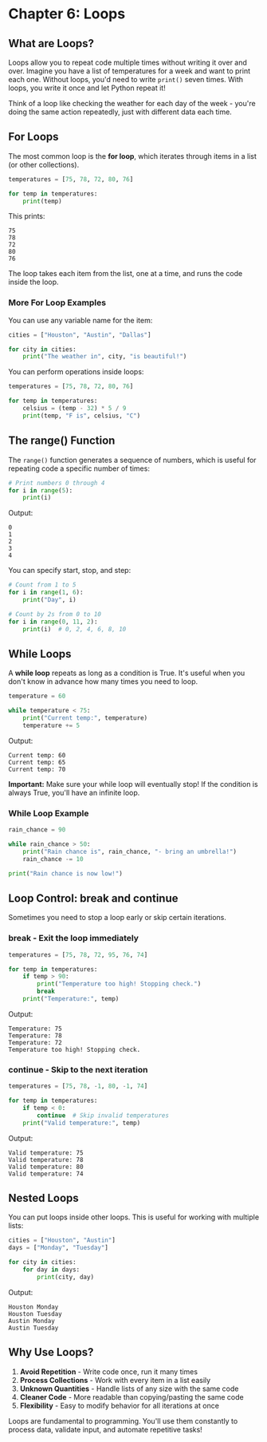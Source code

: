 # Chapter 6: Loops

## What are Loops?

Loops allow you to repeat code multiple times without writing it over and over. Imagine you have a list of temperatures for a week and want to print each one. Without loops, you'd need to write `print()` seven times. With loops, you write it once and let Python repeat it!

Think of a loop like checking the weather for each day of the week - you're doing the same action repeatedly, just with different data each time.

## For Loops

The most common loop is the **for loop**, which iterates through items in a list (or other collections).

```python
temperatures = [75, 78, 72, 80, 76]

for temp in temperatures:
    print(temp)
```

This prints:
```
75
78
72
80
76
```

The loop takes each item from the list, one at a time, and runs the code inside the loop.

### More For Loop Examples

You can use any variable name for the item:

```python
cities = ["Houston", "Austin", "Dallas"]

for city in cities:
    print("The weather in", city, "is beautiful!")
```

You can perform operations inside loops:

```python
temperatures = [75, 78, 72, 80, 76]

for temp in temperatures:
    celsius = (temp - 32) * 5 / 9
    print(temp, "F is", celsius, "C")
```

## The range() Function

The `range()` function generates a sequence of numbers, which is useful for repeating code a specific number of times:

```python
# Print numbers 0 through 4
for i in range(5):
    print(i)
```

Output:
```
0
1
2
3
4
```

You can specify start, stop, and step:

```python
# Count from 1 to 5
for i in range(1, 6):
    print("Day", i)

# Count by 2s from 0 to 10
for i in range(0, 11, 2):
    print(i)  # 0, 2, 4, 6, 8, 10
```

## While Loops

A **while loop** repeats as long as a condition is True. It's useful when you don't know in advance how many times you need to loop.

```python
temperature = 60

while temperature < 75:
    print("Current temp:", temperature)
    temperature += 5
```

Output:
```
Current temp: 60
Current temp: 65
Current temp: 70
```

**Important:** Make sure your while loop will eventually stop! If the condition is always True, you'll have an infinite loop.

### While Loop Example

```python
rain_chance = 90

while rain_chance > 50:
    print("Rain chance is", rain_chance, "- bring an umbrella!")
    rain_chance -= 10

print("Rain chance is now low!")
```

## Loop Control: break and continue

Sometimes you need to stop a loop early or skip certain iterations.

### break - Exit the loop immediately

```python
temperatures = [75, 78, 72, 95, 76, 74]

for temp in temperatures:
    if temp > 90:
        print("Temperature too high! Stopping check.")
        break
    print("Temperature:", temp)
```

Output:
```
Temperature: 75
Temperature: 78
Temperature: 72
Temperature too high! Stopping check.
```

### continue - Skip to the next iteration

```python
temperatures = [75, 78, -1, 80, -1, 74]

for temp in temperatures:
    if temp < 0:
        continue  # Skip invalid temperatures
    print("Valid temperature:", temp)
```

Output:
```
Valid temperature: 75
Valid temperature: 78
Valid temperature: 80
Valid temperature: 74
```

## Nested Loops

You can put loops inside other loops. This is useful for working with multiple lists:

```python
cities = ["Houston", "Austin"]
days = ["Monday", "Tuesday"]

for city in cities:
    for day in days:
        print(city, day)
```

Output:
```
Houston Monday
Houston Tuesday
Austin Monday
Austin Tuesday
```

## Why Use Loops?

1. **Avoid Repetition** - Write code once, run it many times
2. **Process Collections** - Work with every item in a list easily
3. **Unknown Quantities** - Handle lists of any size with the same code
4. **Cleaner Code** - More readable than copying/pasting the same code
5. **Flexibility** - Easy to modify behavior for all iterations at once

Loops are fundamental to programming. You'll use them constantly to process data, validate input, and automate repetitive tasks!
